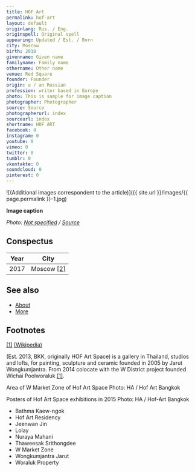 ```yaml
---
title: HOF Art
permalink: hof-art
layout: default
originlang: Rus. / Eng.
originspell: Original spell
appearing: Updated / Est. / Born
city: Moscow
birth: 2018
givenname: Given name
familyname: Family name
othername: Other name
venue: Red Square
founder: Founder
origin: a / an Russian
profession: writer based in Europe
photo: This is sample for image caption
photographer: Photographer
source: Source
photographerurl: index
sourceurl: index
shortname: HOF ART
facebook: 0
instagram: 0
youtube: 0
vimeo: 0
twitter: 0
tumblr: 0
vkontakte: 0
soundcloud: 0
pinterest: 0
---
```


![(Additional images correspondent to the article)]({{ site.url }}/images/{{ page.permalink }}-1.jpg)

**Image caption**

*Photo: [Not specified](index) / [Source](index)*

## Сonspectus

|Year|City|
|-|-|
|2017|Moscow <span id="a2">[\[2\]](#f2)</span>|

## See also

+ [About](index)
+ [More](index)

## Footnotes

[[1]](#a1) <span id="f1"></span> [(Wikipedia)](index)

(Est. 2013, BKK, originally HOF Art Space) is a  gallery in Thailand, studios and lofts, for painting, sculpture and ceramic founded in 2005 by Jarut Wongkumjantra. From 2014 colocate with the W District project founded Wichai Poolworaluk <span id="a1">[\[1\]](#f1)</span>.

Area of W Market Zone of Hof Art Space
Photo: HA / Hof Art Bangkok

Posters of Hof Art Space exhibitions in 2015
Photo: HA / Hof-Art Bangkok

+ Bathma Kaew-ngok
+ Hof Art Residency
+ Jeenwan Jin
+ Lolay
+ Nuraya Mahani
+ Thaweesak Srithongdee
+ W Market Zone
+ Wongkumjantra Jarut
+ Woraluk Property
